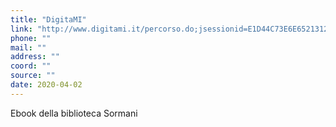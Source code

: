 ```yaml
---
title: "DigitaMI"
link: "http://www.digitami.it/percorso.do;jsessionid=E1D44C73E6E6521312554725FA5FAD56?percorsoId=13"
phone: ""
mail: ""
address: ""
coord: ""
source: ""
date: 2020-04-02
---
```


Ebook della biblioteca Sormani
